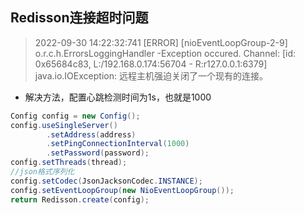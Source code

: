 ## Redisson连接超时问题

> 2022-09-30 14:22:32:741 [ERROR] [nioEventLoopGroup-2-9] o.r.c.h.ErrorsLoggingHandler -Exception occured. Channel: [id: 0x65684c83, L:/192.168.0.174:56704 - R:r127.0.0.1:6379]
java.io.IOException: 远程主机强迫关闭了一个现有的连接。

* 解决方法，配置心跳检测时间为1s，也就是1000

```java
Config config = new Config();
config.useSingleServer()
		.setAddress(address)
		.setPingConnectionInterval(1000)
		.setPassword(password);
config.setThreads(thread);
//json格式序列化
config.setCodec(JsonJacksonCodec.INSTANCE);
config.setEventLoopGroup(new NioEventLoopGroup());
return Redisson.create(config);
```
